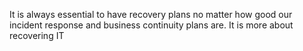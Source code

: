 It is always essential to have recovery plans no matter how good our incident response and business continuity plans are. It is more about recovering IT